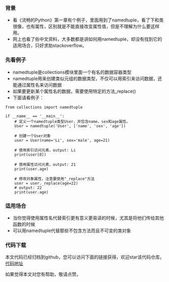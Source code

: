 ### 背景
- 看《流畅的Python》第一章有个例子，里面用到了namedtuple，看了下和类很像，也有属性，区别就是不能直接改变属性值，但是不理解为什么要这样用。
- 网上也看了些中文资料，大多数都是讲如何用namedtuple，却没有找到它的适用场合，只好求助stackoverflow。

### 先看例子
- namedtuple是collections模块里面一个有名的数据容器类型
- namedtuple用来创建类似元组的数据类型，不仅可以用索引来访问数据，还能通过属性名来访问数据
- 如果要更新某个属性名的数据，需要使用特定的方法_replace()
- 下面请看例子：
```
from collections import namedtuple

if __name__ == '__main__':
    # 定义一个namedtuple类型User，并包含name，sex和age属性。
    User = namedtuple('User', ['name', 'sex', 'age'])

    # 创建一个User对象
    user = User(name='Li', sex='male', age=21)

    # 使用索引访问元素，output: Li
    print(user[0])

    # 使用属性访问元素，output: 21
    print(user.age)

    # 修改对象属性，注意要使用"_replace"方法
    user = user._replace(age=22)
    # output: 22
    print(user.age)
```

### 适用场合
- 当你觉得使用属性名代替索引更有意义更易读的时候，尤其是将他们传给其他函数的时候
- 可以用namedtuple代替那些不包含方法而且不可变的类对象


### 代码下载
本文代码已经归档到github，您可以访问下面的链接获得，欢迎star该代码仓库。  
[代码地址](https://github.com/jumper2014/PyCodeComplete/tree/master/practice/collection/tuple/20180130)

如果觉得本文对您有帮助，敬请点赞。
